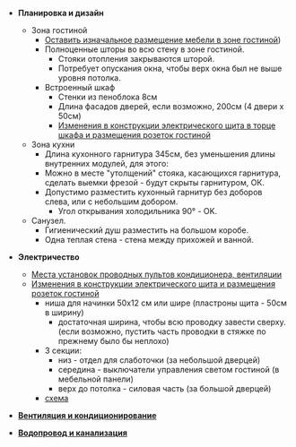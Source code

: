 * **Планировка и дизайн**
    * Зона гостиной
        * [Оставить изначальное размещение мебели в зоне гостиной](../v1/design/screenshots/kitchen_living_room-2.png))
        * Полноценные шторы во всю стену в зоне гостиной.
            * Стояки отопления закрываются шторой.
            * Потребует опускания окна, чтобы верх окна был не выше уровня потолка.
        * Встроенный шкаф
          * Стенки из пеноблока 8см
          * Длина фасадов дверей, если возможно, 200см (4 двери x 50см)
          * [Изменения в конструкции электрического щита в торце шкафа и размещения розеток гостиной](design/screenshots/power-distribution-cabinet-1.png)
    * Зона кухни
        * Длина кухонного гарнитура  345см, без уменьшения длины внутренних модулей, для этого:
        * Можно в месте "утолщений" стояка, касающихся гарнитура, сделать выемки фрезой - будут скрыты гарнитуром, ОК.
        * Допустимо разместить кухонный гарнитур без доборов слева, или с небольшим добором.
            * Угол открывания холодильника 90° - OK.
    * Санузел.
        * Гигиенический душ разместить на большом коробе.
        * Одна теплая стена - стена между прихожей и ванной.

* **Электричество**
  * [Места установок проводных пультов кондиционера, вентиляции](electricity/2d_plans/corridor__s.png)
  * [Изменения в конструкции электрического щита и размещения розеток гостиной](design/screenshots/power-distribution-cabinet-1.png)
    * ниша для начинки 50x12 см или шире (пластроны щита - 50см в ширину)
      * достаточная ширина, чтобы всю проводку завести сверху. (если возможно, пустить часть проводки в стяжке по прежнему было бы неплохо)
    * 3 секции:
      * низ - отдел для слаботочки (за небольшой дверцей)
      * середина - выключатели управления светом гостиной (в мебельной панели)
      * верх до потолка - силовая часть (за большой дверцей)
    * [схема](electricity/2d_plans/power_box_layout.svg)

* [**Вентиляция и кондиционирование**](hvac/index.md)
* [**Водопровод и канализация**](plumbing/index.md)
